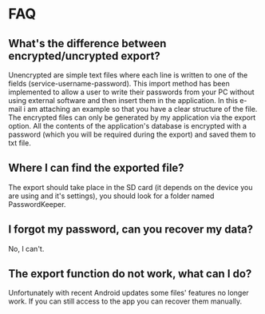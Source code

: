 # FAQ

## What's the difference between encrypted/uncrypted export?
Unencrypted are simple text files where each line is written to one of the fields (service-username-password). This import method has been implemented to allow a user to write their passwords from your PC without using external software and then insert them in the application. In this e-mail i am attaching an example so that you have a clear structure of the file.
The encrypted files can only be generated by my application via the export option. All the contents of the application's database is encrypted with a password (which you will be required during the export) and saved them to txt file. 

## Where I can find the exported file?

The export should take place in the SD card (it depends on the device you are using and it's settings), you should look for a folder named PasswordKeeper.

## I forgot my password, can you recover my data?
No, I can't.

## The export function do not work, what can I do?
Unfortunately with recent Android updates some files' features no longer work.
If you can still access to the app you can recover them manually.

